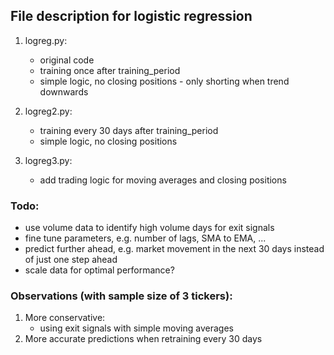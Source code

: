 ## File description for logistic regression
1. logreg.py: 
    - original code 
    - training once after training_period
    - simple logic, no closing positions - only shorting when trend downwards

2. logreg2.py:
    - training every 30 days after training_period
    - simple logic, no closing positions

3. logreg3.py:
    - add trading logic for moving averages and closing positions

### Todo:
- use volume data to identify high volume days for exit signals 
- fine tune parameters, e.g. number of lags, SMA to EMA, ...
- predict further ahead, e.g. market movement in the next 30 days instead of just one step ahead
- scale data for optimal performance?

### Observations (with sample size of 3 tickers):
1. More conservative:
    - using exit signals with simple moving averages 
2. More accurate predictions when retraining every 30 days 